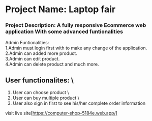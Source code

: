 # Project Name: Laptop fair

### Project Description: A fully responsive Ecommerce web application With some advanced funtionalities

Admin Funtionalities: \
1.Admin must login first with to make any change of the application. \
2.Admin can added more product. \
3.Admin can edit product. \
4.Admin can delete product and much more. 

## User functionalites: \
1. User can choose product \
2. User can buy multiple product \
3. User also sign in first to see his/her complete order information

visit live site[https://computer-shop-5184e.web.app/]

